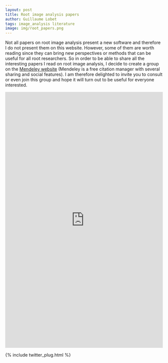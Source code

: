 ```yaml
---
layout: post
title: Root image analysis papers
author: Guillaume Lobet
tags: image_analysis literature
image: img/root_papers.png
---
```


Not all papers on root image analysis present a new software and therefore I do not present them on this website. However, some of them are worth reading since they can bring new perspectives or methods that can be useful for all root researchers. So in order to be able to share all the interesting papers I read on root image analysis, I decide to create a group on the [Mendeley website](http://www.mendeley.com) (Mendeley is a free citation manager with several sharing and social features). I am therefore delighted to invite you to consult or even join this group and hope it will turn out to be useful for everyone interested.

<div align="center"><iframe style="width: 100%; height: 820px;" src="http://www.mendeley.com/groups/2469541/root-image-analysis/widget/17/10/" frameborder="0"></iframe></div>

{% include twitter_plug.html %}
